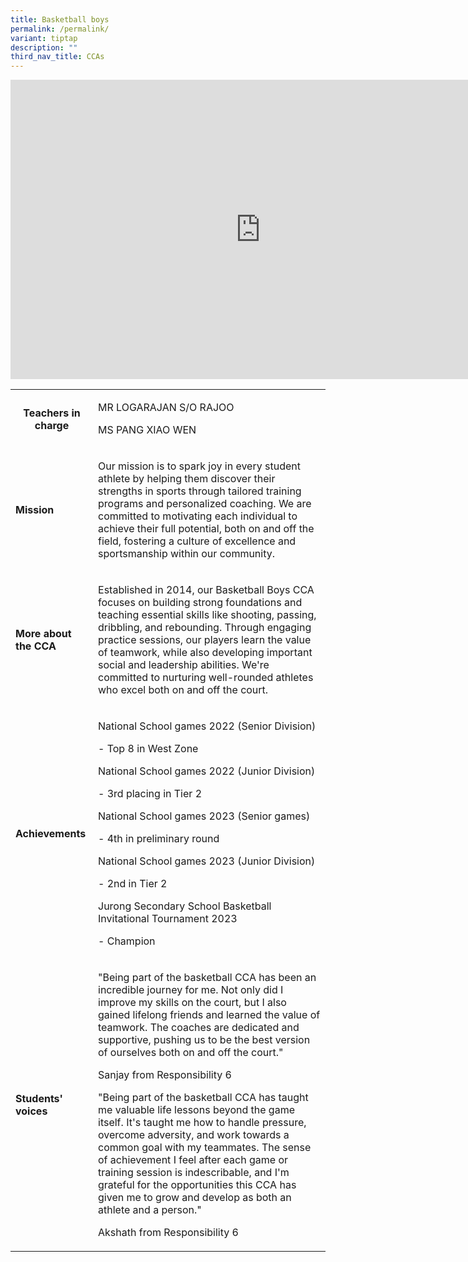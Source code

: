 ```yaml
---
title: Basketball boys
permalink: /permalink/
variant: tiptap
description: ""
third_nav_title: CCAs
---
```

<div class="iframe-wrapper">
<iframe height="479" width="800" allowfullscreen="true" frameborder="0" src="https://docs.google.com/presentation/d/e/2PACX-1vSlwVpkN9srdJ-TOgd694CAjY8g8AzH7fIoeRuKzt__lZpCl9lLVyJIign47SojflA2LmT361c_mlb-/embed?start=true&amp;loop=true&amp;delayms=3000"></iframe>
</div>
<p></p>
<table>
<tbody>
<tr>
<th rowspan="1" colspan="1">
<p><strong>Teachers in charge</strong>
</p>
<p></p>
</th>
<td rowspan="1" colspan="1">
<p>MR LOGARAJAN S/O RAJOO</p>
<p>MS PANG XIAO WEN</p>
</td>
</tr>
<tr>
<td rowspan="1" colspan="1">
<p><strong>Mission</strong>
</p>
</td>
<td rowspan="1" colspan="1">
<p>Our mission is to spark joy in every student athlete by helping them discover
their strengths in sports through tailored training programs and personalized
coaching. We are committed to motivating each individual to achieve their
full potential, both on and off the field, fostering a culture of excellence
and sportsmanship within our community.</p>
</td>
</tr>
<tr>
<td rowspan="1" colspan="1">
<p><strong>More about the CCA</strong>
</p>
</td>
<td rowspan="1" colspan="1">
<p>Established in 2014, our Basketball Boys CCA focuses on building strong
foundations and teaching essential skills like shooting, passing, dribbling,
and rebounding. Through engaging practice sessions, our players learn the
value of teamwork, while also developing important social and leadership
abilities. We're committed to nurturing well-rounded athletes who excel
both on and off the court.</p>
</td>
</tr>
<tr>
<td rowspan="1" colspan="1">
<p><strong>Achievements</strong>
</p>
</td>
<td rowspan="1" colspan="1">
<p>National School games 2022 (Senior Division)</p>
<p>- Top 8 in West Zone</p>
<p>National School games 2022 (Junior Division)</p>
<p>- 3rd placing in Tier 2</p>
<p>National School games 2023 (Senior games)</p>
<p>- 4th in preliminary round</p>
<p>National School games 2023 (Junior Division)</p>
<p>- 2nd in Tier 2</p>
<p>Jurong Secondary School Basketball Invitational Tournament 2023</p>
<p>- Champion</p>
</td>
</tr>
<tr>
<td rowspan="1" colspan="1">
<p><strong>Students' voices</strong>
</p>
</td>
<td rowspan="1" colspan="1">
<p>"Being part of the basketball CCA has been an incredible journey for me.
Not only did I improve my skills on the court, but I also gained lifelong
friends and learned the value of teamwork. The coaches are dedicated and
supportive, pushing us to be the best version of ourselves both on and
off the court."</p>
<p>Sanjay from Responsibility 6</p>
<p></p>
<p>"Being part of the basketball CCA has taught me valuable life lessons
beyond the game itself. It's taught me how to handle pressure, overcome
adversity, and work towards a common goal with my teammates. The sense
of achievement I feel after each game or training session is indescribable,
and I'm grateful for the opportunities this CCA has given me to grow and
develop as both an athlete and a person."</p>
<p>Akshath from Responsibility 6</p>
</td>
</tr>
</tbody>
</table>
<p></p>